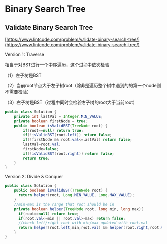 # Binary Search Tree

##  Validate Binary Search Tree

[https://www.lintcode.com/problem/validate-binary-search-tree/](https://www.lintcode.com/problem/validate-binary-search-tree/)

Version 1: Traverse

相当于对BST进行一个中序遍历，这个过程中依次检验

（1）左子树是BST

（2）当前root节点大于左子树root（除非是遍历整个树中遇到的的第一个node则不需要检验）

（3）右子树是BST（过程中同时会检验右子树的root大于当前root）

```java
public class Solution {
    private int lastVal = Integer.MIN_VALUE;
    private boolean firstNode = true;
    public boolean isValidBST(TreeNode root) {
        if(root==null) return true;
        if(!isValidBST(root.left)) return false;
        if(!firstNode && root.val<=lastVal) return false;
        lastVal=root.val;
        firstNode=false;
        if(!isValidBST(root.right)) return false;
        return true;
    }
}
```

Version 2: Divide & Conquer

```java
public class Solution {
    public boolean isValidBST(TreeNode root) {
      return helper(root, Long.MIN_VALUE, Long.MAX_VALUE);
    }
    //min-max is the range that root should be in
    private boolean helper(TreeNode root, long min, long max){
      if(root==null) return true;
      if(root.val<=min || root.val>=max) return false;
      //check left/right root with min/max updated with root.val
      return helper(root.left,min,root.val) && helper(root.right,root.val,max);
    }
}
```

